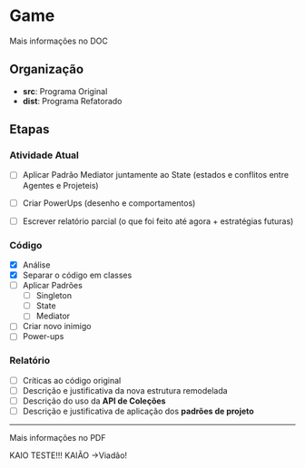 # Game

Mais informações no DOC

## Organização

* **src**: Programa Original
* **dist**: Programa Refatorado

## Etapas

### Atividade Atual

- [ ] Aplicar Padrão Mediator juntamente ao State (estados e conflitos entre Agentes e Projeteis)
- [ ] Criar PowerUps (desenho e comportamentos)
- [ ] Escrever relatório parcial (o que foi feito até agora + estratégias futuras)


### Código

- [x] Análise
- [x] Separar o código em classes
- [ ] Aplicar Padrões
	- [ ] Singleton
	- [ ] State
	- [ ] Mediator
- [ ] Criar novo inimigo
- [ ] Power-ups

### Relatório

- [ ] Críticas ao código original
- [ ] Descrição e justificativa da nova estrutura remodelada
- [ ] Descrição do uso da **API de Coleções**
- [ ] Descrição e justificativa de aplicação dos **padrões de projeto**

___
Mais informações no PDF

KAIO TESTE!!!
KAIÃO ->Viadão!


